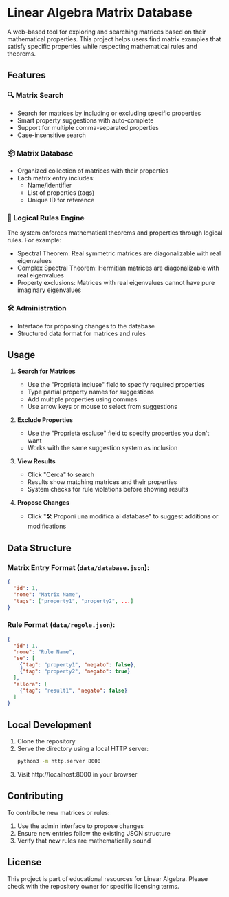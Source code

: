 # Linear Algebra Matrix Database

A web-based tool for exploring and searching matrices based on their mathematical properties. This project helps users find matrix examples that satisfy specific properties while respecting mathematical rules and theorems.

## Features

### 🔍 Matrix Search
- Search for matrices by including or excluding specific properties
- Smart property suggestions with auto-complete
- Support for multiple comma-separated properties
- Case-insensitive search

### 📦 Matrix Database
- Organized collection of matrices with their properties
- Each matrix entry includes:
  - Name/identifier
  - List of properties (tags)
  - Unique ID for reference

### 📜 Logical Rules Engine
The system enforces mathematical theorems and properties through logical rules. For example:
- Spectral Theorem: Real symmetric matrices are diagonalizable with real eigenvalues
- Complex Spectral Theorem: Hermitian matrices are diagonalizable with real eigenvalues
- Property exclusions: Matrices with real eigenvalues cannot have pure imaginary eigenvalues

### 🛠️ Administration
- Interface for proposing changes to the database
- Structured data format for matrices and rules

## Usage

1. **Search for Matrices**
   - Use the "Proprietà incluse" field to specify required properties
   - Type partial property names for suggestions
   - Add multiple properties using commas
   - Use arrow keys or mouse to select from suggestions

2. **Exclude Properties**
   - Use the "Proprietà escluse" field to specify properties you don't want
   - Works with the same suggestion system as inclusion

3. **View Results**
   - Click "Cerca" to search
   - Results show matching matrices and their properties
   - System checks for rule violations before showing results

4. **Propose Changes**
   - Click "🛠️ Proponi una modifica al database" to suggest additions or modifications

## Data Structure

### Matrix Entry Format (`data/database.json`):
```json
{
  "id": 1,
  "nome": "Matrix Name",
  "tags": ["property1", "property2", ...]
}
```

### Rule Format (`data/regole.json`):
```json
{
  "id": 1,
  "nome": "Rule Name",
  "se": [
    {"tag": "property1", "negato": false},
    {"tag": "property2", "negato": true}
  ],
  "allora": [
    {"tag": "result1", "negato": false}
  ]
}
```

## Local Development

1. Clone the repository
2. Serve the directory using a local HTTP server:
   ```bash
   python3 -m http.server 8000
   ```
3. Visit http://localhost:8000 in your browser

## Contributing

To contribute new matrices or rules:
1. Use the admin interface to propose changes
2. Ensure new entries follow the existing JSON structure
3. Verify that new rules are mathematically sound

## License

This project is part of educational resources for Linear Algebra. Please check with the repository owner for specific licensing terms.